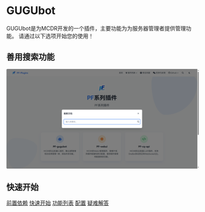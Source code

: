 # GUGUbot

GUGUbot是为MCDR开发的一个插件，主要功能为为服务器管理者提供管理功能。
请通过以下选项开始您的使用！

## 善用搜索功能

![](/src/搜索示例-1.png)

## 快速开始

[前置依赖](PF-gugubot/前置依赖)
[快速开始](PF-gugubot/快速开始)
[功能列表](PF-gugubot/功能列表)
[配置](PF-gugubot/配置)
[疑难解答](常见问题/GUGUbot-疑难解答)

